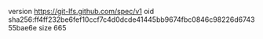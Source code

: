 version https://git-lfs.github.com/spec/v1
oid sha256:ff4ff232be6fef10ccf7c4d0dcde41445bb9674fbc0846c98226d674355bae6e
size 665
